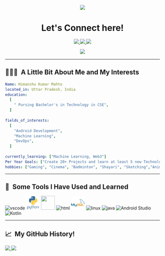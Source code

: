 <p align="center">
  <img src="https://capsule-render.vercel.app/api?type=waving&color=gradient&text=Hello_World!&height=100&section=header"/>
</p>

<h1 align="center" style=font>
  Let's Connect here!
</h1>

<p align="center">
<a href="https://www.linkedin.com/in/himanshu-kumar-mahto-a03226218/">
  <img height="50" src="https://user-images.githubusercontent.com/46517096/166973395-19676cd8-f8ec-4abf-83ff-da8243505b82.png"/>
</a>
<a href="https://twitter.com/HimanshMahto">
  <img height="50" src="https://user-images.githubusercontent.com/46517096/166974271-91dfa250-d70b-4cb9-8707-f1bda1b708c3.png"/>
</a>
<a href="https://www.instagram.com/_shoyo_.10/">
  <img height="50" src="https://user-images.githubusercontent.com/46517096/166974368-9798f39f-1f46-499c-b14e-81f0a3f83a06.png"/>
</a>
</p>

<p align="center">
  <img src= "https://media.giphy.com/media/FeVg8ViEczcxG/giphy.gif">
</p>

---

<h2> 👨🏻‍💻 &nbsp;A Little Bit About Me and My Interests</h2>

```yaml
Name: Himanshu Kumar Mahto
located_in: Uttar Pradesh, India
education:
  [
    " Pursing Bachelor's in Technology in CSE",
  ]

fields_of_interests:
  [
    "Android Development",
    "Machine Learning",
    "DevOps",
  ]
  
currently_learning: ["Machine Learning, Web3"]
Per Year Goals: ["Create 20+ Projects and learn at least 5 new Technologies."]
hobbies: ["Gaming", "Cinema", "Badminton", "Shayari", "Sketching","Anime"]
```
  
---  
  
<h2> 🚀 &nbsp;Some Tools I Have Used and Learned</h2>
<p align="left">
<img src="https://cdn.jsdelivr.net/gh/devicons/devicon/icons/vscode/vscode-original.svg" alt="vscode" width="45" height="45"/>
<img src="https://raw.githubusercontent.com/devicons/devicon/master/icons/python/python-original-wordmark.svg" alt="python" width="45" height="45" />
<img src="https://cdn.jsdelivr.net/gh/devicons/devicon/icons/cplusplus/cplusplus-original.svg" width="45" height="45"/>
<img src="https://cdn.jsdelivr.net/gh/devicons/devicon/icons/html5/html5-original.svg" alt="html" width="45" height="45"/>
<img src="https://raw.githubusercontent.com/devicons/devicon/master/icons/mysql/mysql-original-wordmark.svg" alt="mysql" width="45" height="45" />
<img src="https://cdn.jsdelivr.net/gh/devicons/devicon/icons/linux/linux-original.svg" alt="linux" width="45" height="45"/>  
<img src="https://cdn.jsdelivr.net/gh/devicons/devicon/icons/java/java-original-wordmark.svg" alt="java" width="45" height="45" />
<img src="https://cdn.jsdelivr.net/gh/devicons/devicon/icons/androidstudio/androidstudio-original.svg" alt="Android Studio" width="45" height="45" />
<img src="https://cdn.jsdelivr.net/gh/devicons/devicon/icons/kotlin/kotlin-original.svg" alt="Kotlin" width="45" height="45"/>
</p>

---

<h2> 📈 &nbsp;My GitHub History!</h2>
<a href="https://github.com/HimanshuMahto">
  <img height="180em" src="https://github-readme-stats.vercel.app/api?username=HimanshuMahto&theme=noctis_minimus&show_icons=true" />
  <img height="180em" src="https://github-readme-stats.vercel.app/api/top-langs/?username=HimanshuMahto&theme=noctis_minimus&layout=compact" />
</a>

<!-- ![Snake animation](https://github.com/HimanshuMahto/HimanshuMahto/blob/output/github-contribution-grid-snake.svg)
  
<p align="left">
<img src="https://capsule-render.vercel.app/api?type=waving&color=gradient&height=100&section=footer"/> 
</p> -->
